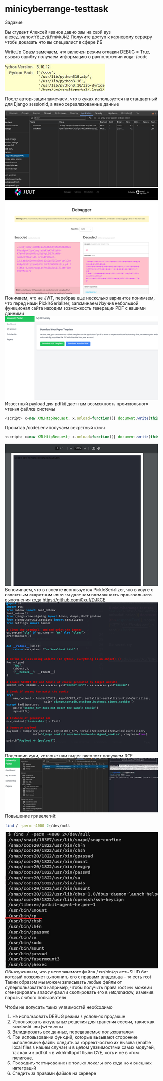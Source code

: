 # minicyberrange-testtask

Задание

Вы студент Алексей иванов давно злы на свой вуз
alexey_ivanov:Y8LzvjkFmMtJN2
Получите доступ к корневому серверу чтобы доказать что вы специалист в сфере ИБ

WriteUp
Сразу замечаем, что включен режим отладки DEBUG = True, вызвав ошибку получаем информацию о расположении кода: /code

![](debug.jpg)

После авторизации замечаем, что в куках используется на стандартный для Django sessionid, а явно сереализованные данные

![](cookie.png)
![](nowjwt.png)
Понимаем, что не JWT, перебрав еще несколько вариантов понимаем, что перед нами PickleSerializer, запоминаем
Изучив небольшой функционал сайта находим возможность генерации PDF с нашими данными
![](generate_pdf.png)
Известный payload для pdfkit дает нам возможность произвольного чтения файлов системы
```javascript
<script> x=new XMLHttpRequest; x.onload=function(){ document.write(this.responseText) }; x.open("GET","file:///etc/passwd"); x.send(); </script>
```
Прочитав /code/.env получаем секретный ключ 
```javascript
<script> x=new XMLHttpRequest; x.onload=function(){ document.write(this.responseText) }; x.open("GET","file:///code/.env"); x.send(); </script>
```
![](got_secret_key.png)
Вспоминаем, что в проекте исопльзуется PickleSerializer, что в коупе с известным секретным ключем  дает нам возможность произвольного выполнения кода
https://github.com/0xuf/DJRCE
![](exploit.png)
Подставив куки, которые нам выдел эксплоит получаем RCE
![](got_rce.jpg)
Повышение привелегий:
```bash
find / -perm -4000 2>/dev/null
```
![](suidcp.jpg)
Обнаруживаем, что у исполняемого файла /usr/bin/cp есть SUID бит который позволяет выполнить его с правами владельца - то есть root 
Таким образом мы можем записывать любые файлы от суперпользователя
например, чтобы получить права root мы можеми сгенерировать shadow файл и скопировать его в /etc/shadow, изменив пароль любого пользователя 


Чтобы не допусать таких уязвимостей необходимо
1) Не использовать DEBUG режим в условиях продакшн
2) Использовать актуальные решения для хранения сессии, такие как sessionid или jwt токены
3) Валидировать все данные, передаваемые пользоваталем
4) При использовании функций, которые вызывают сторонние исполняемые файлы следить за корректностью их вызова (enable local files в нашем случае) и в целом уязвимостями самих модулей, так как и в pdfkit и в wkhtmltopdf были CVE, хоть и не в этом полигоне.
5) Проводить тестирование не только локального кода но и внешних интеграций
6) Следить за правами файлов на сервере